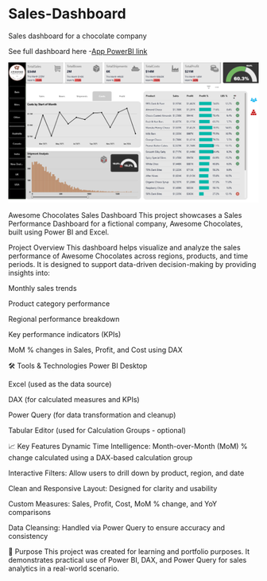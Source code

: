 # Sales-Dashboard
Sales dashboard for a chocolate company

See full dashboard here -[App PowerBI link](https://app.powerbi.com/view?r=eyJrIjoiNWJiNDQ4YTQtNWIxNi00NmE5LTk1MWEtNmNkZGUyM2U4ZmEwIiwidCI6IjUzNTA4ZDUyLWQxYjAtNDliMC1iNGJhLTM1MzNjMTI0OWEwMSJ9)


![Portfolio-Dashboard](Sales-DB-screenshot.png)

Awesome Chocolates Sales Dashboard
This project showcases a Sales Performance Dashboard for a fictional company, Awesome Chocolates, built using Power BI and Excel.

Project Overview
This dashboard helps visualize and analyze the sales performance of Awesome Chocolates across regions, products, and time periods. It is designed to support data-driven decision-making by providing insights into:

Monthly sales trends

Product category performance

Regional performance breakdown

Key performance indicators (KPIs)

MoM % changes in Sales, Profit, and Cost using DAX

🛠 Tools & Technologies
Power BI Desktop

Excel (used as the data source)

DAX (for calculated measures and KPIs)

Power Query (for data transformation and cleanup)

Tabular Editor (used for Calculation Groups - optional)

📈 Key Features
Dynamic Time Intelligence: Month-over-Month (MoM) % change calculated using a DAX-based calculation group

Interactive Filters: Allow users to drill down by product, region, and date

Clean and Responsive Layout: Designed for clarity and usability

Custom Measures: Sales, Profit, Cost, MoM % change, and YoY comparisons

Data Cleansing: Handled via Power Query to ensure accuracy and consistency

🎯 Purpose
This project was created for learning and portfolio purposes. It demonstrates practical use of Power BI, DAX, and Power Query for sales analytics in a real-world scenario.
